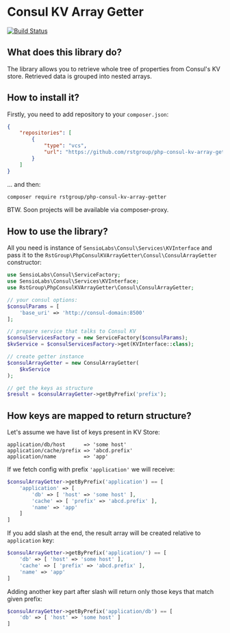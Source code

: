 # Consul KV Array Getter

[![Build Status](https://travis-ci.org/rstgroup/php-consul-kv-array-getter.svg?branch=master)](https://travis-ci.org/rstgroup/php-consul-kv-array-getter)

## What does this library do?

The library allows you to retrieve whole tree of properties from Consul's KV store. Retrieved data is grouped into
nested arrays. 

## How to install it?

Firstly, you need to add repository to your `composer.json`:
```json
{
    "repositories": [
        {
            "type": "vcs",
            "url": "https://github.com/rstgroup/php-consul-kv-array-getter"
        }
    ]
}
```

... and then:
```bash
composer require rstgroup/php-consul-kv-array-getter
```

BTW. Soon projects will be available via composer-proxy.

## How to use the library?

All you need is instance of `SensioLabs\Consul\Services\KVInterface` and pass it to
the `RstGroup\PhpConsulKVArrayGetter\Consul\ConsulArrayGetter` constructor:

```php
use SensioLabs\Consul\ServiceFactory;
use SensioLabs\Consul\Services\KVInterface;
use RstGroup\PhpConsulKVArrayGetter\Consul\ConsulArrayGetter;

// your consul options:
$consulParams = [
    'base_uri' => 'http://consul-domain:8500'
];

// prepare service that talks to Consul KV
$consulServicesFactory = new ServiceFactory($consulParams);
$kvService = $consulServicesFactory->get(KVInterface::class);

// create getter instance
$consulArrayGetter = new ConsulArrayGetter(
    $kvService
);

// get the keys as structure
$result = $consulArrayGetter->getByPrefix('prefix');

```

## How keys are mapped to return structure?

Let's assume we have list of keys present in KV Store:

```
application/db/host      => 'some host'
application/cache/prefix => 'abcd.prefix'
application/name         => 'app'
```

If we fetch config with prefix `'application'` we will receive:

```php
$consulArrayGetter->getByPrefix('application') == [
    'application' => [
        'db' => [ 'host' => 'some host' ],
        'cache' => [ 'prefix' => 'abcd.prefix' ],
        'name' => 'app'
    ]
]
```

If you add slash at the end, the result array will be created relative to
`application` key:

```php
$consulArrayGetter->getByPrefix('application/') == [
    'db' => [ 'host' => 'some host' ],
    'cache' => [ 'prefix' => 'abcd.prefix' ],
    'name' => 'app'
]
```

Adding another key part after slash will return only those keys that match given prefix:

```php
$consulArrayGetter->getByPrefix('application/db') == [
    'db' => [ 'host' => 'some host' ]
]
```
